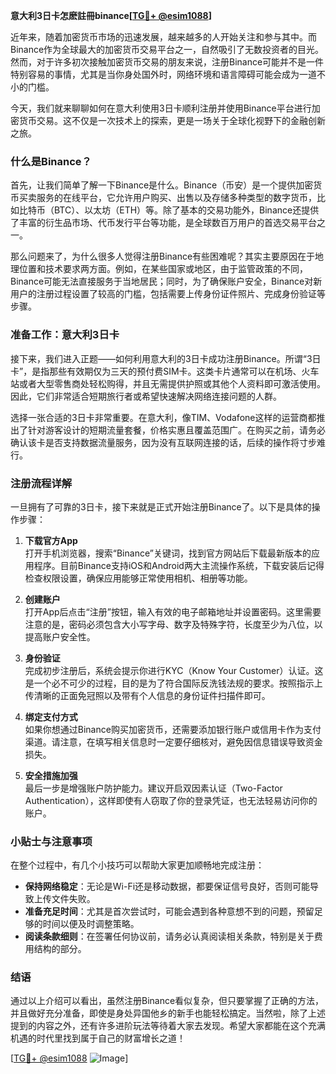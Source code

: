 **意大利3日卡怎麽註冊binance[[TG💪+ @esim1088](https://t.me/s/esim1088)]**

近年来，随着加密货币市场的迅速发展，越来越多的人开始关注和参与其中。而Binance作为全球最大的加密货币交易平台之一，自然吸引了无数投资者的目光。然而，对于许多初次接触加密货币交易的朋友来说，注册Binance可能并不是一件特别容易的事情，尤其是当你身处国外时，网络环境和语言障碍可能会成为一道不小的门槛。

今天，我们就来聊聊如何在意大利使用3日卡顺利注册并使用Binance平台进行加密货币交易。这不仅是一次技术上的探索，更是一场关于全球化视野下的金融创新之旅。

### 什么是Binance？

首先，让我们简单了解一下Binance是什么。Binance（币安）是一个提供加密货币买卖服务的在线平台，它允许用户购买、出售以及存储多种类型的数字货币，比如比特币（BTC）、以太坊（ETH）等。除了基本的交易功能外，Binance还提供了丰富的衍生品市场、代币发行平台等功能，是全球数百万用户的首选交易平台之一。

那么问题来了，为什么很多人觉得注册Binance有些困难呢？其实主要原因在于地理位置和技术要求两方面。例如，在某些国家或地区，由于监管政策的不同，Binance可能无法直接服务于当地居民；同时，为了确保账户安全，Binance对新用户的注册过程设置了较高的门槛，包括需要上传身份证件照片、完成身份验证等步骤。

### 准备工作：意大利3日卡

接下来，我们进入正题——如何利用意大利的3日卡成功注册Binance。所谓“3日卡”，是指那些有效期仅为三天的预付费SIM卡。这类卡片通常可以在机场、火车站或者大型零售商处轻松购得，并且无需提供护照或其他个人资料即可激活使用。因此，它们非常适合短期旅行者或希望快速解决网络连接问题的人群。

选择一张合适的3日卡非常重要。在意大利，像TIM、Vodafone这样的运营商都推出了针对游客设计的短期流量套餐，价格实惠且覆盖范围广。在购买之前，请务必确认该卡是否支持数据流量服务，因为没有互联网连接的话，后续的操作将寸步难行。

### 注册流程详解

一旦拥有了可靠的3日卡，接下来就是正式开始注册Binance了。以下是具体的操作步骤：

1. **下载官方App**  
   打开手机浏览器，搜索“Binance”关键词，找到官方网站后下载最新版本的应用程序。目前Binance支持iOS和Android两大主流操作系统，下载安装后记得检查权限设置，确保应用能够正常使用相机、相册等功能。

2. **创建账户**  
   打开App后点击“注册”按钮，输入有效的电子邮箱地址并设置密码。这里需要注意的是，密码必须包含大小写字母、数字及特殊字符，长度至少为八位，以提高账户安全性。

3. **身份验证**  
   完成初步注册后，系统会提示你进行KYC（Know Your Customer）认证。这是一个必不可少的过程，目的是为了符合国际反洗钱法规的要求。按照指示上传清晰的正面免冠照以及带有个人信息的身份证件扫描件即可。

4. **绑定支付方式**  
   如果你想通过Binance购买加密货币，还需要添加银行账户或信用卡作为支付渠道。请注意，在填写相关信息时一定要仔细核对，避免因信息错误导致资金损失。

5. **安全措施加强**  
   最后一步是增强账户防护能力。建议开启双因素认证（Two-Factor Authentication），这样即使有人窃取了你的登录凭证，也无法轻易访问你的账户。

### 小贴士与注意事项

在整个过程中，有几个小技巧可以帮助大家更加顺畅地完成注册：

- **保持网络稳定**：无论是Wi-Fi还是移动数据，都要保证信号良好，否则可能导致上传文件失败。
- **准备充足时间**：尤其是首次尝试时，可能会遇到各种意想不到的问题，预留足够的时间以便及时调整策略。
- **阅读条款细则**：在签署任何协议前，请务必认真阅读相关条款，特别是关于费用结构的部分。

### 结语

通过以上介绍可以看出，虽然注册Binance看似复杂，但只要掌握了正确的方法，并且做好充分准备，即使是身处异国他乡的新手也能轻松搞定。当然啦，除了上述提到的内容之外，还有许多进阶玩法等待着大家去发现。希望大家都能在这个充满机遇的时代里找到属于自己的财富增长之道！

[[TG💪+ @esim1088](https://t.me/s/esim1088) ![Image](https://i.postimg.cc/4NQfJmqS/Snipaste-2025-05-13-00-14-12.png)]